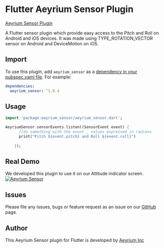
# Flutter Aeyrium Sensor Plugin 

[Aeyrium Sensor Plugin](https://pub.dartlang.org/packages/aeyrium_sensor)

A Flutter sensor plugin which provide easy access to the Pitch and Roll on Android and iOS devices. It was made using TYPE_ROTATION_VECTOR sensor on Android and DeviceMotion on iOS.

## Import

To use this plugin, add `aeyrium_sensor` as a [dependency in your pubspec.yaml file](https://flutter.io/platform-plugins/). For example:

```yaml
dependencies:
  aeyrium_sensor: ^1.0.4
```

## Usage

``` dart
import 'package:aeyrium_sensor/aeyrium_sensor.dart';

AeyriumSensor.sensorEvents.listen((SensorEvent event) {
      //do something with the event , values expressed in radians
      print("Pitch ${event.pitch} and Roll ${event.roll}")
      
    });

```

## Real Demo

We developed this plugin to use it on our Attitude indicator screen.
[![Aeyrium Sensor](http://img.youtube.com/vi/IIoa9uNka_0/0.jpg)](http://www.youtube.com/watch?v=IIoa9uNka_0 "Attitude indicator")


## Issues

Please file any issues, bugs or feature request as an issue on our [GitHub](https://github.com/aeyrium/aeyrium-sensor/issues) page.

## Author

This Aeyrium Sensor plugin for Flutter is developed by [Aeyrium Inc](https://aeyrium.com)